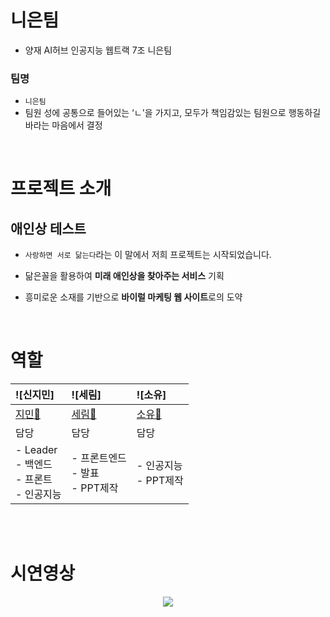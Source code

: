 # 니은팀

- 양재 AI허브 인공지능 웹트랙 7조 니은팀
### **팀명**

- `니은팀`
- 팀원 성에 공통으로 들어있는 ‘ㄴ'을 가지고, 모두가 책임감있는 팀원으로 행동하길 바라는 마음에서 결정

<br>

# 프로젝트 소개
## **애인상 테스트** 
- `사랑하면 서로 닮는다`라는 이 말에서 저희 프로젝트는 시작되었습니다.

- 닮은꼴을 활용하여 **미래 애인상을 찾아주는 서비스** 기획
- 흥미로운 소재를 기반으로 **바이럴 마케팅 웹 사이트**로의 도약

<br>

# 역할

|![신지민]|![세림]|![소유]|
|:---|:---|:---|
| [지민🐣](https://github.com/JJIMINSHIN) |[세림🐹](https://github.com/anonymousRecords)| [소유🐻](https://github.com/Sososoy)|
| 담당 | 담당 | 담당 |
|- Leader <br> - 백엔드 <br> - 프론트 <br> - 인공지능 <br> |- 프론트엔드 <br> - 발표 <br> - PPT제작 |-  인공지능 <br> - PPT제작|

<br><br>

# 시연영상
<p align="center">
<img src="https://user-images.githubusercontent.com/86641936/188143704-cd758f6e-9cea-4403-bef5-9e6bba89d98f.gif">
</p>
